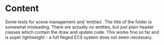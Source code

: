 # Content
Some tests for scene management and 'entities'. The title of the folder is somewhat misleading. 
There are actually no entities, but just plain header classes which contain the draw and update code. 
This works fine so far and is super lightweight - a full fleged ECS system does not seem necessary.
